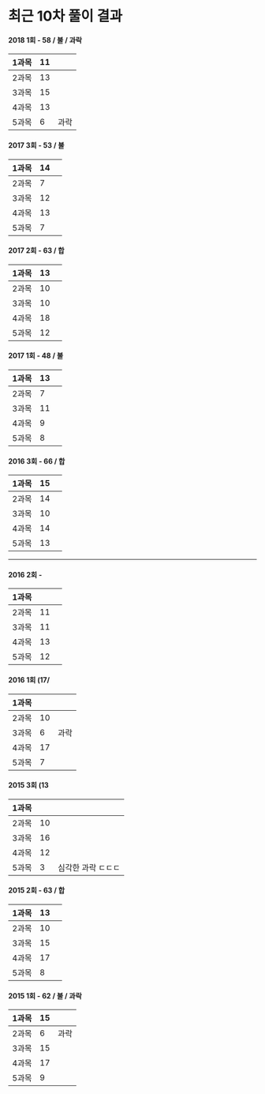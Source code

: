 # 최근 10차 풀이 결과

#### 2018 1회 - 58 / 불 / 과락

| 1과목 | 11 |  |
| :--- | :--- | :--- |
| 2과목 | 13 |  |
| 3과목 | 15 |  |
| 4과목 | 13 |  |
| 5과목 | 6 | 과락 |

#### 2017 3회 - 53 / 불

| 1과목 | 14 |  |
| :--- | :--- | :--- |
| 2과목 | 7 |  |
| 3과목 | 12 |  |
| 4과목 | 13 |  |
| 5과목 | 7 |  |

#### 2017 2회 - 63 / 합

| 1과목 | 13 |  |
| :--- | :--- | :--- |
| 2과목 | 10 |  |
| 3과목 | 10 |  |
| 4과목 | 18 |  |
| 5과목 | 12 |  |

#### 2017 1회 - 48 / 불

| 1과목 | 13 |  |
| :--- | :--- | :--- |
| 2과목 | 7 |  |
| 3과목 | 11 |  |
| 4과목 | 9 |  |
| 5과목 | 8 |  |

#### 2016 3회 - 66 / 합

| 1과목 | 15 |  |
| :--- | :--- | :--- |
| 2과목 | 14 |  |
| 3과목 | 10 |  |
| 4과목 | 14 |  |
| 5과목 | 13 |  |

---

#### 2016 2회 -

| 1과목 |  |  |
| :--- | :--- | :--- |
| 2과목 | 11 |  |
| 3과목 | 11 |  |
| 4과목 | 13 |  |
| 5과목 | 12 |  |

#### 2016 1회 \(17/

| 1과목 |  |  |
| :--- | :--- | :--- |
| 2과목 | 10 |  |
| 3과목 | 6 | 과락 |
| 4과목 | 17 |  |
| 5과목 | 7 |  |

#### 2015 3회 \(13

| 1과목 |  |  |
| :--- | :--- | :--- |
| 2과목 | 10 |  |
| 3과목 | 16 |  |
| 4과목 | 12 |  |
| 5과목 | 3 | 심각한 과락 ㄷㄷㄷ |

#### 2015 2회 - 63 / 합

| 1과목 | 13 |  |
| :--- | :--- | :--- |
| 2과목 | 10 |  |
| 3과목 | 15 |  |
| 4과목 | 17 |  |
| 5과목 | 8 |  |

#### 2015 1회 - 62 / 불 / 과락

| 1과목 | 15 |  |
| :--- | :--- | :--- |
| 2과목 | 6 | 과락 |
| 3과목 | 15 |  |
| 4과목 | 17 |  |
| 5과목 | 9 |  |



